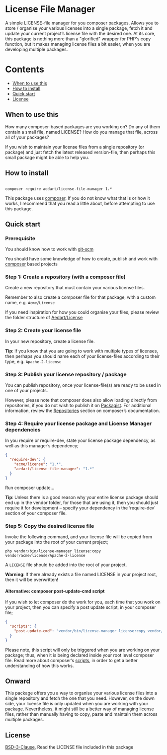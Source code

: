 # License File Manager

A simple LICENSE-file manager for you composer packages. Allows you to store / organise your various licenses into a single package, fetch it and update your current project’s license file with the desired one. At its core, this package is nothing more than a "glorified" wrapper for PHP's copy function, but it makes managing license files a bit easier, when you are developing multiple packages.

# Contents

* [When to use this](#when-to-use-this)
* [How to install](#how-to-install)
* [Quick start](#quick-start)
* [License](#license)

## When to use this

How many composer-based packages are you working on? Do any of them contain a small file, named LICENSE? How do you manage that file, across all of your packages?

If you wish to maintain your license files from a single repository (or package) and just fetch the latest released version-file, then perhaps this small package might be able to help you.


## How to install

```console

composer require aedart/license-file-manager 1.*
```

This package uses [composer](https://getcomposer.org/). If you do not know what that is or how it works, I recommend that you read a little about, before attempting to use this package.

## Quick start

### Prerequisite

You should know how to work with [git-scm]( http://git-scm.com/)

You should have some knowledge of how to create, publish and work with [composer]( https://getcomposer.org/doc/04-schema.md) based projects

### Step 1: Create a repository (with a composer file)

Create a new repository that must contain your various license files.

Remember to also create a composer file for that package, with a custom name, e.g. `Acme/License`

If you need inspiration for how you could organise your files, please review the folder structure of [Aedart/License](https://github.com/aedart/license)

### Step 2: Create your license file

In your new repository, create a license file.

__Tip__: If you know that you are going to work with multiple types of licenses, then perhaps you should name each of your license-files according to their type, e.g. `Apache-2-license`

### Step 3: Publish your license repository / package

You can publish repository, once your license-file(s) are ready to be used in one of your projects.

However, please note that composer does also allow loading directly from repositories, if you do not wish to publish it on [Packagist](https://packagist.org). For additional information, review the [Repositories](https://getcomposer.org/doc/04-schema.md#repositories) section on composer’s documentation.

### Step 4: Require your license package and License Manager dependencies

In you require or require-dev, state your license package dependency, as well as this manager’s dependency;

```json
{
  "require-dev": {
    "acme/license": "1.*",
    "aedart/license-file-manager": "1.*"
  }
}
```

Run composer update…

__Tip__:  Unless there is a good reason why your entire license package should end up in the vendor folder, for those that are using it, then you should just require it for development – specify your dependency in the ‘require-dev’ section of your composer file.

### Step 5: Copy the desired license file

Invoke the following command, and your license file will be copied from your package into the root of your current project;

```shell
php vendor/bin/license-manager license:copy vendor/acme/license/Apache-2-license
```

A `LICENSE` file should be added into the root of your project.

__Warning__: If there already exists a file named LICENSE in your project root, then it will be overwritten!

#### Alternative: composer post-update-cmd script

If you wish to let composer do the work for you, each time that you work on your project, then you can specify a post update script, in your composer file;

```json
{
  "scripts": {
    "post-update-cmd": "vendor/bin/license-manager license:copy vendor/acme/license/Apache-2-license"
  }
}
```

Please note, this script will only be triggered when you are working on your package; thus, when it is being declared inside your root level composer file. Read more about composer’s [scripts]( https://getcomposer.org/doc/articles/scripts.md), in order to get a better understanding of how this works.

## Onward

This package offers you a way to organise your various license files into a single repository and fetch the one that you need. However, on the down side, your license file is only updated when you are working with your package. Nevertheless, it might still be a better way of managing license files, rather than manually having to copy, paste and maintain them across multiple packages.

## License

[BSD-3-Clause](http://spdx.org/licenses/BSD-3-Clause), Read the LICENSE file included in this package